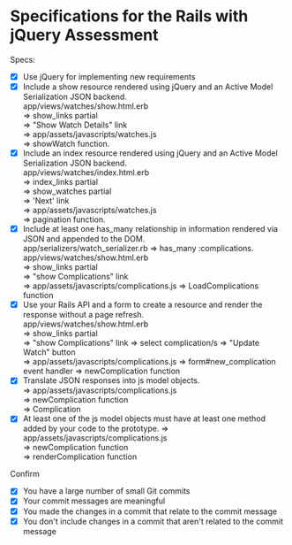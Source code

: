 # Specifications for the Rails with jQuery Assessment  

Specs:  
- [x] Use jQuery for implementing new requirements  
- [x] Include a show resource rendered using jQuery and an Active Model Serialization JSON backend.  
       app/views/watches/show.html.erb  
       => show_links partial  
       => "Show Watch Details" link  
       => app/assets/javascripts/watches.js  
       => showWatch function.  
- [x] Include an index resource rendered using jQuery and an Active Model Serialization JSON backend.  
       app/views/watches/index.html.erb  
       => index_links partial  
       => show_watches partial  
       => 'Next' link  
       => app/assets/javascripts/watches.js  
       => pagination function.  
- [x] Include at least one has_many relationship in information rendered via JSON and appended to the DOM.  
       app/serializers/watch_serializer.rb => has_many :complications.  
       app/views/watches/show.html.erb  
       => show_links partial  
       => "show Complications" link  
       => app/assets/javascripts/complications.js
       => LoadComplications function
- [x] Use your Rails API and a form to create a resource and render the response without a page refresh.  
       app/views/watches/show.html.erb  
       => show_links partial  
       => "show Complications" link
       => select complication/s
       => "Update Watch" button  
       => app/assets/javascripts/complications.js
       => form#new_complication event handler
       => newComplication function
- [x] Translate JSON responses into js model objects.  
       => app/assets/javascripts/complications.js  
       => newComplication function  
       => Complication  
- [x] At least one of the js model objects must have at least one method added by your code to the prototype. 
       => app/assets/javascripts/complications.js  
       => newComplication function  
       => renderComplication function

Confirm  
- [x] You have a large number of small Git commits  
- [x] Your commit messages are meaningful  
- [x] You made the changes in a commit that relate to the commit message  
- [x] You don't include changes in a commit that aren't related to the commit message  